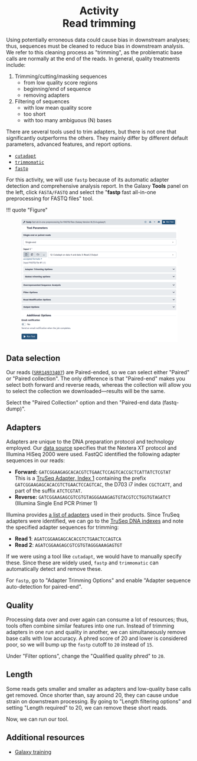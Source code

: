 <h1 align="center">
<b>Activity</b><br>
Read trimming
</h1>

Using potentially erroneous data could cause bias in downstream analyses; thus, sequences must be cleaned to reduce bias in downstream analysis.
We refer to this cleaning process as "trimming", as the problematic base calls are normally at the end of the reads.
In general, quality treatments include:

1.  Trimming/cutting/masking sequences
    -   from low quality score regions
    -   beginning/end of sequence
    -   removing adapters
2.  Filtering of sequences
    -   with low mean quality score
    -   too short
    -   with too many ambiguous (N) bases

There are several tools used to trim adapters, but there is not one that significantly outperforms the others.
They mainly differ by different default parameters, advanced features, and report options.

-   [`cutadapt`](https://cutadapt.readthedocs.io/en/stable/index.html)
-   [`trimmomatic`](https://github.com/usadellab/Trimmomatic)
-   [`fastp`](https://github.com/OpenGene/fastp)

For this activity, we will use `fastp` because of its automatic adapter detection and comprehensive analysis report.
In the Galaxy **Tools** panel on the left, click `FASTA/FASTQ` and select the "**fastp** fast all-in-one preprocessing for FASTQ files" tool.

!!! quote "Figure"
    <figure markdown>
    ![](img/fastp.png)
    </figure>

## Data selection

Our reads ([`SRR14933407`](https://www.ncbi.nlm.nih.gov/sra/?term=SRR14933407)) are Paired-ended, so we can select either "Paired" or "Paired collection".
The only difference is that "Paired-end" makes you select both forward and reverse reads, whereas the collection will allow you to select the collection we downloaded&mdash;results will be the same.

Select the "Paired Collection" option and then "Paired-end data (fastq-dump)".

## Adapters

Adapters are unique to the DNA preparation protocol and technology employed.
Our [data source](https://www.ncbi.nlm.nih.gov/sra/?term=SRR14933407) specifies that the Nextera XT protocol and Illumina HiSeq 2000 were used.
FastQC identified the following adapter sequences in our reads:

-   **Forward:** `GATCGGAAGAGCACACGTCTGAACTCCAGTCACCGCTCATTATCTCGTAT`
    <br>
    This is a [TruSeq Adapter, Index 1](https://support-docs.illumina.com/SHARE/AdapterSequences/Content/SHARE/AdapterSeq/TruSeq/CDIndexes.htm) containing the prefix `GATCGGAAGAGCACACGTCTGAACTCCAGTCAC`, the D703 i7 index `CGCTCATT`, and part of the suffix `ATCTCGTAT`.
-   **Reverse:** `GATCGGAAGAGCGTCGTGTAGGGAAAGAGTGTACGTCCTGGTGTAGATCT` (Illumina Single End PCR Primer 1)

Illumina provides [a list of adapters](https://support-docs.illumina.com/SHARE/AdapterSequences/Content/SHARE/FrontPages/AdapterSeq.htm) used in their products.
Since TruSeq adapters were identified, we can go to the [TruSeq DNA indexes](https://support-docs.illumina.com/SHARE/AdapterSequences/Content/SHARE/AdapterSeq/TruSeq/CDIndexes.htm) and note the specified adapter sequences for trimming:

-   **Read 1**: `AGATCGGAAGAGCACACGTCTGAACTCCAGTCA`
-   **Read 2**: `AGATCGGAAGAGCGTCGTGTAGGGAAAGAGTGT`

If we were using a tool like `cutadapt`, we would have to manually specify these.
Since these are widely used, `fastp` and `trimmomatic` can automatically detect and remove these.

For `fastp`, go to "Adapter Trimming Options" and enable "Adapter sequence auto-detection for paired-end".

## Quality

Processing data over and over again can consume a lot of resources; thus, tools often combine similar features into one run.
Instead of trimming adapters in one run and quality in another, we can simultaneously remove base calls with low accuracy.
A phred score of 20 and lower is considered poor, so we will bump up the `fastp` cutoff to `20` instead of `15`.

Under "Filter options", change the "Qualified quality phred" to `20`.

## Length

Some reads gets smaller and smaller as adapters and low-quality base calls get removed.
Once shorter than, say around 20, they can cause undue strain on downstream processing.
By going to "Length filtering options" and setting "Length required" to 20, we can remove these short reads.

Now, we can run our tool.

## Additional resources

-   [Galaxy training](https://training.galaxyproject.org/training-material/topics/sequence-analysis/tutorials/quality-control/tutorial.html#trim-and-filter---short-reads)
